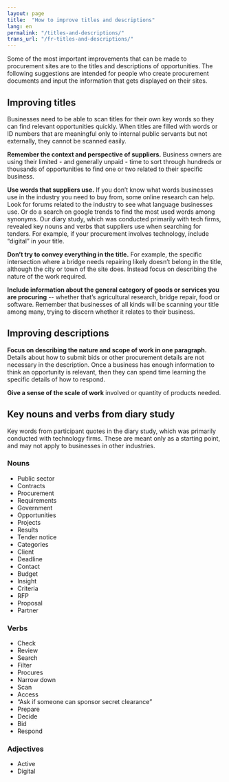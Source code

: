 ```yaml
---
layout: page
title:  "How to improve titles and descriptions"
lang: en
permalink: "/titles-and-descriptions/"
trans_url: "/fr-titles-and-descriptions/"
---
```


Some of the most important improvements that can be made to procurement sites are to the titles and descriptions of opportunities. The following suggestions are intended for people who create procurement documents and input the information that gets displayed on their sites.

## Improving titles 
Businesses need to be able to scan titles for their own key words so they can find relevant opportunities quickly. When titles are filled with words or ID numbers that are meaningful only to internal public servants but not externally, they cannot be scanned easily. 

**Remember the context and perspective of suppliers.** Business owners are using their limited - and generally unpaid - time to sort through hundreds or thousands of opportunities to find one or two related to their specific business. 

**Use words that suppliers use.** If you don’t know what words businesses use in the industry you need to buy from, some online research can help. Look for forums related to the industry to see what language businesses use. Or do a search on google trends to find the most used words among synonyms. Our diary study, which was conducted primarily with tech firms, revealed key nouns and verbs that suppliers use when searching for tenders. For example, if your procurement involves technology, include “digital” in your title.

**Don’t try to convey everything in the title.** For example, the specific intersection where a bridge needs repairing likely doesn’t belong in the title, although the city or town of the site does. Instead focus on describing the nature of the work required.

**Include information about the general category of goods or services you are procuring** -- whether that’s agricultural research, bridge repair, food or software. Remember that businesses of all kinds will be scanning your title among many, trying to discern whether it relates to their business. 

## Improving descriptions
**Focus on describing the nature and scope of work in one paragraph.** Details about how to submit bids or other procurement details are not necessary in the description. Once a business has enough information to think an opportunity is relevant, then they can spend time learning the specific details of how to respond. 

**Give a sense of the scale of work** involved or quantity of products needed.

## Key nouns and verbs from diary study
Key words from participant quotes in the diary study, which was primarily conducted with technology firms. These are meant only as a starting point, and may not apply to businesses in other industries. 


### Nouns
* Public sector
* Contracts 
* Procurement
* Requirements 
* Government
* Opportunities 
* Projects 
* Results 
* Tender notice
* Categories 
* Client
* Deadline 
* Contact
* Budget
* Insight 
* Criteria 
* RFP
* Proposal
* Partner


### Verbs
* Check
* Review
* Search
* Filter
* Procures 
* Narrow down
* Scan
* Access 
* “Ask if someone can sponsor secret clearance”
* Prepare 
* Decide 
* Bid 
* Respond 


### Adjectives 
* Active 
* Digital




